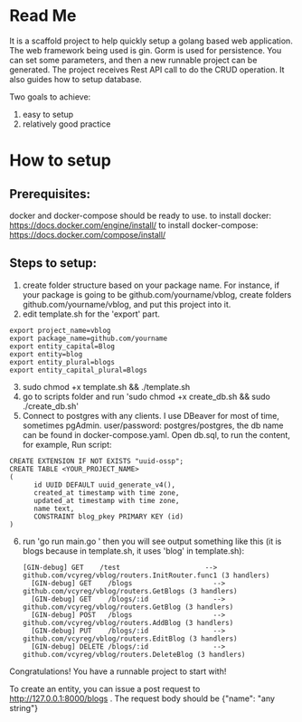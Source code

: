 # Read Me

It is a scaffold project to help quickly setup a golang based web application. The web framework being used is gin. Gorm is used for persistence. You can set some parameters, and then a new runnable project can be generated. The project receives Rest API call to do the CRUD operation. It also guides how to setup database.

Two goals to achieve:
  1. easy to setup
  2. relatively good practice

# How to setup

## Prerequisites:

docker and docker-compose should be ready to use.
to install docker: https://docs.docker.com/engine/install/
to install docker-compose: https://docs.docker.com/compose/install/

## Steps to setup:
  1. create folder structure based on your package name. For instance, if your package is going to be github.com/yourname/vblog, create folders github.com/yourname/vblog, and put this project into it.
  2. edit template.sh for the 'export' part.

 
    export project_name=vblog
    export package_name=github.com/yourname
    export entity_capital=Blog
    export entity=blog
    export entity_plural=blogs
    export entity_capital_plural=Blogs
 

  3. sudo chmod +x template.sh && ./template.sh
  4. go to scripts folder and run 'sudo chmod +x create_db.sh && sudo ./create_db.sh'
  5. Connect to postgres with any clients. I use DBeaver for most of time, sometimes pgAdmin. user/password: postgres/postgres, the db name can be found in docker-compose.yaml. Open db.sql, to run the content, for example,
     Run script:


    CREATE EXTENSION IF NOT EXISTS "uuid-ossp";
    CREATE TABLE <YOUR_PROJECT_NAME>
    (
          id UUID DEFAULT uuid_generate_v4(),
          created_at timestamp with time zone,
          updated_at timestamp with time zone,
          name text,
          CONSTRAINT blog_pkey PRIMARY KEY (id)
    )

  6. run 'go run main.go '
    then you will see output something like this (it is blogs because in template.sh, it uses 'blog' in template.sh):

         [GIN-debug] GET    /test                     --> github.com/vcyreg/vblog/routers.InitRouter.func1 (3 handlers)
    	   [GIN-debug] GET    /blogs                    --> github.com/vcyreg/vblog/routers.GetBlogs (3 handlers)
    	   [GIN-debug] GET    /blogs/:id                --> github.com/vcyreg/vblog/routers.GetBlog (3 handlers)
    	   [GIN-debug] POST   /blogs                    --> github.com/vcyreg/vblog/routers.AddBlog (3 handlers)
    	   [GIN-debug] PUT    /blogs/:id                --> github.com/vcyreg/vblog/routers.EditBlog (3 handlers)
    	   [GIN-debug] DELETE /blogs/:id                --> github.com/vcyreg/vblog/routers.DeleteBlog (3 handlers)

   Congratulations! You have a runnable project to start with!

   To create an entity, you can issue a post request to http://127.0.0.1:8000/blogs . The request body should be {"name": "any string"}
